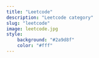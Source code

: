 ```yaml
---
title: "Leetcode"
description: "Leetcode category"
slug: "leetcode"
image: leetcode.jpg
style:
    background: "#2a9d8f"
    color: "#fff"
---
```

